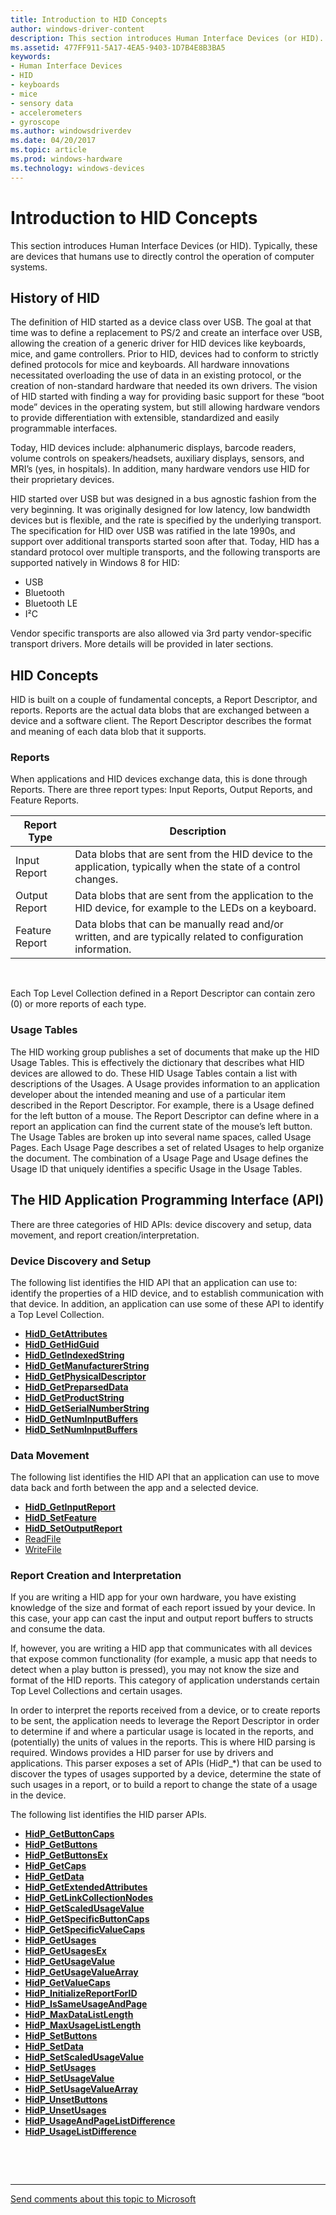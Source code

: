 ```yaml
---
title: Introduction to HID Concepts
author: windows-driver-content
description: This section introduces Human Interface Devices (or HID). Typically, these are devices that humans use to directly control the operation of computer systems.
ms.assetid: 477FF911-5A17-4EA5-9403-1D7B4E8B3BA5
keywords:
- Human Interface Devices
- HID
- keyboards
- mice
- sensory data
- accelerometers
- gyroscope
ms.author: windowsdriverdev
ms.date: 04/20/2017
ms.topic: article
ms.prod: windows-hardware
ms.technology: windows-devices
---
```


# Introduction to HID Concepts


This section introduces Human Interface Devices (or HID). Typically, these are devices that humans use to directly control the operation of computer systems.

## History of HID


The definition of HID started as a device class over USB. The goal at that time was to define a replacement to PS/2 and create an interface over USB, allowing the creation of a generic driver for HID devices like keyboards, mice, and game controllers. Prior to HID, devices had to conform to strictly defined protocols for mice and keyboards. All hardware innovations necessitated overloading the use of data in an existing protocol, or the creation of non-standard hardware that needed its own drivers. The vision of HID started with finding a way for providing basic support for these “boot mode” devices in the operating system, but still allowing hardware vendors to provide differentiation with extensible, standardized and easily programmable interfaces.

Today, HID devices include: alphanumeric displays, barcode readers, volume controls on speakers/headsets, auxiliary displays, sensors, and MRI’s (yes, in hospitals). In addition, many hardware vendors use HID for their proprietary devices.

HID started over USB but was designed in a bus agnostic fashion from the very beginning. It was originally designed for low latency, low bandwidth devices but is flexible, and the rate is specified by the underlying transport. The specification for HID over USB was ratified in the late 1990s, and support over additional transports started soon after that. Today, HID has a standard protocol over multiple transports, and the following transports are supported natively in Windows 8 for HID:

-   USB
-   Bluetooth
-   Bluetooth LE
-   I²C

Vendor specific transports are also allowed via 3rd party vendor-specific transport drivers. More details will be provided in later sections.

## HID Concepts


HID is built on a couple of fundamental concepts, a Report Descriptor, and reports. Reports are the actual data blobs that are exchanged between a device and a software client. The Report Descriptor describes the format and meaning of each data blob that it supports.

### Reports

When applications and HID devices exchange data, this is done through Reports. There are three report types: Input Reports, Output Reports, and Feature Reports.

| Report Type    | Description                                                                                                     |
|----------------|-----------------------------------------------------------------------------------------------------------------|
| Input Report   | Data blobs that are sent from the HID device to the application, typically when the state of a control changes. |
| Output Report  | Data blobs that are sent from the application to the HID device, for example to the LEDs on a keyboard.         |
| Feature Report | Data blobs that can be manually read and/or written, and are typically related to configuration information.    |

 

Each Top Level Collection defined in a Report Descriptor can contain zero (0) or more reports of each type.

### Usage Tables

The HID working group publishes a set of documents that make up the HID Usage Tables. This is effectively the dictionary that describes what HID devices are allowed to do. These HID Usage Tables contain a list with descriptions of the Usages. A Usage provides information to an application developer about the intended meaning and use of a particular item described in the Report Descriptor. For example, there is a Usage defined for the left button of a mouse. The Report Descriptor can define where in a report an application can find the current state of the mouse’s left button. The Usage Tables are broken up into several name spaces, called Usage Pages. Each Usage Page describes a set of related Usages to help organize the document. The combination of a Usage Page and Usage defines the Usage ID that uniquely identifies a specific Usage in the Usage Tables.

## The HID Application Programming Interface (API)


There are three categories of HID APIs: device discovery and setup, data movement, and report creation/interpretation.

### Device Discovery and Setup

The following list identifies the HID API that an application can use to: identify the properties of a HID device, and to establish communication with that device. In addition, an application can use some of these API to identify a Top Level Collection.

-   [**HidD\_GetAttributes**](https://msdn.microsoft.com/library/windows/hardware/ff538900)
-   [**HidD\_GetHidGuid**](https://msdn.microsoft.com/library/windows/hardware/ff538924)
-   [**HidD\_GetIndexedString**](https://msdn.microsoft.com/library/windows/hardware/ff538927)
-   [**HidD\_GetManufacturerString**](https://msdn.microsoft.com/library/windows/hardware/ff538959)
-   [**HidD\_GetPhysicalDescriptor**](https://msdn.microsoft.com/library/windows/hardware/ff539677)
-   [**HidD\_GetPreparsedData**](https://msdn.microsoft.com/library/windows/hardware/ff539679)
-   [**HidD\_GetProductString**](https://msdn.microsoft.com/library/windows/hardware/ff539681)
-   [**HidD\_GetSerialNumberString**](https://msdn.microsoft.com/library/windows/hardware/ff539683)
-   [**HidD\_GetNumInputBuffers**](https://msdn.microsoft.com/library/windows/hardware/ff539675)
-   [**HidD\_SetNumInputBuffers**](https://msdn.microsoft.com/library/windows/hardware/ff539686)

### Data Movement

The following list identifies the HID API that an application can use to move data back and forth between the app and a selected device.

-   [**HidD\_GetInputReport**](https://msdn.microsoft.com/library/windows/hardware/ff538945)
-   [**HidD\_SetFeature**](https://msdn.microsoft.com/library/windows/hardware/ff539684)
-   [**HidD\_SetOutputReport**](https://msdn.microsoft.com/library/windows/hardware/ff539690)
-   [ReadFile](https://msdn.microsoft.com/library/windows/desktop/aa365467.aspx)
-   [WriteFile](https://msdn.microsoft.com/library/windows/desktop/aa365747.aspx)

### Report Creation and Interpretation

If you are writing a HID app for your own hardware, you have existing knowledge of the size and format of each report issued by your device. In this case, your app can cast the input and output report buffers to structs and consume the data.

If, however, you are writing a HID app that communicates with all devices that expose common functionality (for example, a music app that needs to detect when a play button is pressed), you may not know the size and format of the HID reports. This category of application understands certain Top Level Collections and certain usages.

In order to interpret the reports received from a device, or to create reports to be sent, the application needs to leverage the Report Descriptor in order to determine if and where a particular usage is located in the reports, and (potentially) the units of values in the reports. This is where HID parsing is required. Windows provides a HID parser for use by drivers and applications. This parser exposes a set of APIs (HidP\_\*) that can be used to discover the types of usages supported by a device, determine the state of such usages in a report, or to build a report to change the state of a usage in the device.

The following list identifies the HID parser APIs.

-   [**HidP\_GetButtonCaps**](https://msdn.microsoft.com/library/windows/hardware/ff539707)
-   [**HidP\_GetButtons**](https://msdn.microsoft.com/library/windows/hardware/ff539708)
-   [**HidP\_GetButtonsEx**](https://msdn.microsoft.com/library/windows/hardware/ff539712)
-   [**HidP\_GetCaps**](https://msdn.microsoft.com/library/windows/hardware/ff539715)
-   [**HidP\_GetData**](https://msdn.microsoft.com/library/windows/hardware/ff539718)
-   [**HidP\_GetExtendedAttributes**](https://msdn.microsoft.com/library/windows/hardware/ff539721)
-   [**HidP\_GetLinkCollectionNodes**](https://msdn.microsoft.com/library/windows/hardware/ff539725)
-   [**HidP\_GetScaledUsageValue**](https://msdn.microsoft.com/library/windows/hardware/ff539729)
-   [**HidP\_GetSpecificButtonCaps**](https://msdn.microsoft.com/library/windows/hardware/ff539733)
-   [**HidP\_GetSpecificValueCaps**](https://msdn.microsoft.com/library/windows/hardware/ff539737)
-   [**HidP\_GetUsages**](https://msdn.microsoft.com/library/windows/hardware/ff539742)
-   [**HidP\_GetUsagesEx**](https://msdn.microsoft.com/library/windows/hardware/ff539745)
-   [**HidP\_GetUsageValue**](https://msdn.microsoft.com/library/windows/hardware/ff539748)
-   [**HidP\_GetUsageValueArray**](https://msdn.microsoft.com/library/windows/hardware/ff539750)
-   [**HidP\_GetValueCaps**](https://msdn.microsoft.com/library/windows/hardware/ff539754)
-   [**HidP\_InitializeReportForID**](https://msdn.microsoft.com/library/windows/hardware/ff539757)
-   [**HidP\_IsSameUsageAndPage**](https://msdn.microsoft.com/library/windows/hardware/ff539761)
-   [**HidP\_MaxDataListLength**](https://msdn.microsoft.com/library/windows/hardware/ff539768)
-   [**HidP\_MaxUsageListLength**](https://msdn.microsoft.com/library/windows/hardware/ff539770)
-   [**HidP\_SetButtons**](https://msdn.microsoft.com/library/windows/hardware/ff539779)
-   [**HidP\_SetData**](https://msdn.microsoft.com/library/windows/hardware/ff539783)
-   [**HidP\_SetScaledUsageValue**](https://msdn.microsoft.com/library/windows/hardware/ff539787)
-   [**HidP\_SetUsages**](https://msdn.microsoft.com/library/windows/hardware/ff539792)
-   [**HidP\_SetUsageValue**](https://msdn.microsoft.com/library/windows/hardware/ff539797)
-   [**HidP\_SetUsageValueArray**](https://msdn.microsoft.com/library/windows/hardware/ff539801)
-   [**HidP\_UnsetButtons**](https://msdn.microsoft.com/library/windows/hardware/ff539812)
-   [**HidP\_UnsetUsages**](https://msdn.microsoft.com/library/windows/hardware/ff539819)
-   [**HidP\_UsageAndPageListDifference**](https://msdn.microsoft.com/library/windows/hardware/ff539824)
-   [**HidP\_UsageListDifference**](https://msdn.microsoft.com/library/windows/hardware/ff539826)

 

 


--------------------
[Send comments about this topic to Microsoft](mailto:wsddocfb@microsoft.com?subject=Documentation%20feedback%20%5Bhid\hid%5D:%20Introduction%20to%20HID%20Concepts%20%20RELEASE:%20%287/18/2016%29&body=%0A%0APRIVACY%20STATEMENT%0A%0AWe%20use%20your%20feedback%20to%20improve%20the%20documentation.%20We%20don't%20use%20your%20email%20address%20for%20any%20other%20purpose,%20and%20we'll%20remove%20your%20email%20address%20from%20our%20system%20after%20the%20issue%20that%20you're%20reporting%20is%20fixed.%20While%20we're%20working%20to%20fix%20this%20issue,%20we%20might%20send%20you%20an%20email%20message%20to%20ask%20for%20more%20info.%20Later,%20we%20might%20also%20send%20you%20an%20email%20message%20to%20let%20you%20know%20that%20we've%20addressed%20your%20feedback.%0A%0AFor%20more%20info%20about%20Microsoft's%20privacy%20policy,%20see%20http://privacy.microsoft.com/default.aspx. "Send comments about this topic to Microsoft")


